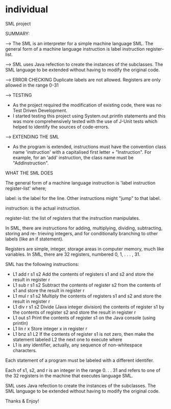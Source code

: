 # individual
SML project

SUMMARY:

--> The SML is an interpreter for a simple machine language SML. The general form of a machine language instruction is
label instruction register-list.

--> SML uses Java refection to create the instances of the subclasses. The SML language to be extended without having to modify
the original code.

--> ERROR CHECKING
Duplicate labels are not allowed.
Registers are only allowed in the range 0-31

--> TESTING
* As the project required the modification of existing code, there was no Test Driven Development.
* I started testing this project using System.out.println statements and this was more comprehensively tested with the use of J-Unit tests which helped to identify the sources of code-errors.

--> EXTENDING THE SML
* As the program is extended, instructions must have the convention class name 'instruction' with a capitalised first letter + "Instruction". For example, for an 'add' instruction, the class name must be "AddInstruction".

WHAT THE SML DOES

The general form of a machine language instruction is
'label instruction register-list'
where;

label: is the label for the line. Other instructions might "jump" to that label.

instruction: is the actual instruction.

register-list: the list of registers that the instruction manipulates.


In SML, there are instructions for adding, multiplying, dividing, subtracting, storing and re-
trieving integers, and for conditionally branching to other labels (like an if statement).


Registers are simple, integer, storage areas in computer memory, much like variables.
In SML, there are 32 registers, numbered 0, 1, . . . , 31.


SML has the following instructions:

* L1 add r s1 s2 Add the contents of registers s1 and s2 and store the result in register r
* L1 sub r s1 s2 Subtract the contents of register s2 from the contents of s1 and store the result in register r
* L1 mul r s1 s2 Multiply the contents of registers s1 and s2 and store the result in register r
* L1 div r s1 s2 Divide (Java integer division) the contents of register s1 by the contents of register s2 and store the result in register r
* L1 out s1 Print the contents of register s1 on the Java console (using println)
* L1 lin r x Store integer x in register r
* L1 bnz s1 L2 If the contents of register s1 is not zero, then make the statement labeled L2 the next one to execute
where
* L1 is any identifier, actually, any sequence of non-whitespace characters.

Each statement of a program must be labeled with a different identifer.

Each of s1, s2, and r is an integer in the range 0. . . 31 and refers to one of the 32 registers in the machine that executes language SML.

SML uses Java refection to create the instances of the subclasses. The SML language to be extended without having to modify
the original code.

Thanks & Enjoy!

